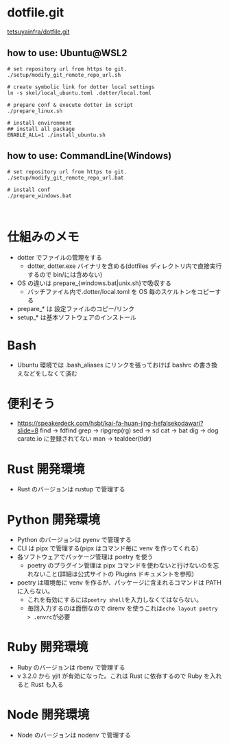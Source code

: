 # dotfile.git

[tetsuyainfra/dotfile.git](https://github.com/tetsuyainfra/dotfile.git)

## how to use: Ubuntu@WSL2

```
# set repository url from https to git.
./setup/modify_git_remote_repo_url.sh

# create symbolic link for dotter local settings
ln -s skel/local_ubuntu.toml .dotter/local.toml

# prepare conf & execute dotter in script
./prepare_linux.sh

# install environment
## install all package
ENABLE_ALL=1 ./install_ubuntu.sh

```

## how to use: CommandLine(Windows)

```
# set repository url from https to git.
./setup/modify_git_remote_repo_url.bat

# install conf
./prepare_windows.bat



```

# 仕組みのメモ

- dotter でファイルの管理をする
  - dotter, dotter.exe バイナリを含める(dotfiles ディレクトリ内で直接実行するので bin/には含めない)
- OS の違いは prepare\_{windows.bat|unix.sh}で吸収する
  - バッチファイル内で.dotter/local.toml を OS 毎のスケルトンをコピーする
- prepare\_\* は 設定ファイルのコピー/リンク
- setup\_\* は基本ソフトウェアのインストール

# Bash

- Ubuntu 環境では .bash_aliases にリンクを張っておけば
  bashrc の書き換えなどをしなくて済む

# 便利そう

- https://speakerdeck.com/hsbt/kai-fa-huan-jing-hefalsekodawari?slide=8
  find -> fdfind
  grep -> ripgrep(rg)
  sed -> sd
  cat -> bat
  dig -> dog carate.io に登録されてない
  man -> tealdeer(tldr)

# Rust 開発環境

- Rust のバージョンは rustup で管理する

# Python 開発環境

- Python のバージョンは pyenv で管理する
- CLI は pipx で管理する(pipx はコマンド毎に venv を作ってくれる)
- 各ソフトウェアでパッケージ管理は poetry を使う
  - poetry のプラグイン管理は pipx コマンドを使わないと行けないのを忘れないこと(詳細は公式サイトの Plugins ドキュメントを参照)
- poetry は環境毎に venv を作るが、パッケージに含まれるコマンドは PATH に入らない。
  - これを有効にするには`poetry shell`を入力しなくてはならない。
  - 毎回入力するのは面倒なので direnv を使うこれは`echo layout poetry > .envrc`が必要

# Ruby 開発環境

- Ruby のバージョンは rbenv で管理する
- v 3.2.0 から yjit が有効になった。これは Rust に依存するので Ruby を入れると Rust も入る

# Node 開発環境

- Node のバージョンは nodenv で管理する
